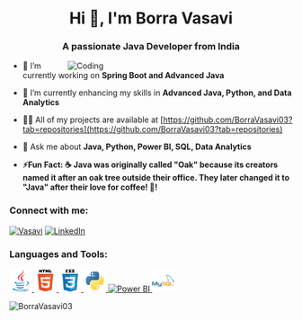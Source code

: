 <h1 align="center">Hi 👋, I'm Borra Vasavi</h1> 
<h3 align="center">A passionate Java Developer from India</h3>
<img align="right" alt="Coding" width="400" src="https://media2.giphy.com/media/f4ztZcdm9Fi90vL4Zd/200.webp?cid=790b76113p0uxbn1l0m1u7x338p2ez1ldigvyc2a32cmspcp&ep=v1_gifs_search&rid=200.webp&ct=g">

- 🔬 I’m currently working on **Spring Boot and Advanced Java**

- 🌟 I’m currently enhancing my skills in **Advanced Java,  Python, and Data Analytics**

- 👨‍💻 All of my projects are available at [https://github.com/BorraVasavi03?tab=repositories](https://github.com/BorraVasavi03?tab=repositories)

- 💬 Ask me about **Java, Python, Power BI, SQL, Data Analytics**

- **⚡Fun Fact: ☕ Java was originally called "Oak" because its creators named it after an oak tree outside their office. They later changed it to "Java" after their love for coffee! 🚀!**

<h3 align="left">Connect with me:</h3>
<p align="left">
<a href="https://www.hackerrank.com/profile/vasavipadma848" target="blank"><img align="center" src="https://raw.githubusercontent.com/rahuldkjain/github-profile-readme-generator/master/src/images/icons/Social/hackerrank.svg" alt="Vasavi" height="30" width="40" /></a>
<a href="https://www.linkedin.com/in/borra-vasavi-770154277/" target="blank"><img align="center" src="https://cdn-icons-png.flaticon.com/512/174/174857.png" alt="LinkedIn" height="30" width="40" /></a>
</p>

<h3 align="left">Languages and Tools:</h3>
<p align="left"> 
<a href="https://www.java.com/" target="_blank" rel="noreferrer"> <img src="https://raw.githubusercontent.com/devicons/devicon/master/icons/java/java-original.svg" alt="java" width="40" height="40"/> </a>
<!--<a href="https://docs.oracle.com/en/java/" target="_blank" rel="noreferrer"> <img src="https://img.shields.io/badge/Learn%20Java-ED8B00?style=for-the-badge&logo=java&logoColor=white" alt="Java Resources" /> </a>-->
<a href="https://www.w3.org/html/" target="_blank" rel="noreferrer"> <img src="https://raw.githubusercontent.com/devicons/devicon/master/icons/html5/html5-original-wordmark.svg" alt="html5" width="40" height="40"/> </a> 
<a href="https://www.w3schools.com/css/" target="_blank" rel="noreferrer"> <img src="https://raw.githubusercontent.com/devicons/devicon/master/icons/css3/css3-original-wordmark.svg" alt="css3" width="40" height="40"/> </a> 
<a href="https://www.python.org" target="_blank" rel="noreferrer"> <img src="https://raw.githubusercontent.com/devicons/devicon/master/icons/python/python-original.svg" alt="python" width="40" height="40"/> </a> 
<a href="https://www.microsoft.com/en-us/power-platform/products/power-bi" target="_blank" rel="noreferrer"> <img src="https://upload.wikimedia.org/wikipedia/commons/c/cf/New_Power_BI_Logo.svg" alt="Power BI" width="40" height="40"/> </a> 
<a href="https://www.mysql.com/" target="_blank" rel="noreferrer"> <img src="https://raw.githubusercontent.com/devicons/devicon/master/icons/mysql/mysql-original-wordmark.svg" alt="mysql" width="40" height="40"/> </a> 
</p>

<p><img align="left" src="https://github-readme-stats.vercel.app/api/top-langs?username=BorraVasavi03&show_icons=true&locale=en&layout=compact" alt="BorraVasavi03" /></p>
